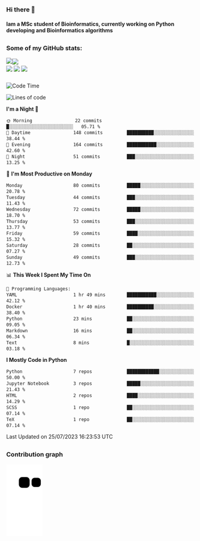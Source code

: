 ### Hi there 👋
#### Iam a MSc student of Bioinformatics, currently working on Python developing and Bioinformatics algorithms

##
### Some of my GitHub stats:

<div>
  <a href="https://github.com/AdrianoSilva19/AdrianoSilva19">
    <img heigth="180" align="left" src="https://github-readme-stats.vercel.app/api?username=AdrianoSilva19&count_private=true&include_all_comits=true&show_icons=true&theme=dracula" />
    <img heigth="180" align="center" src="https://github-readme-stats.vercel.app/api/top-langs/?username=AdrianoSilva19&langs_count=3&theme=dracula" />
  </a>
</div>

<div style="display:inline_block">
  <img align="center" heigth="30" width="30" src="https://cdn.jsdelivr.net/gh/devicons/devicon/icons/python/python-plain.svg" />
  <img align="center" heigth="30" width="30" src="https://cdn.jsdelivr.net/gh/devicons/devicon/icons/r/r-original.svg" />
  <img align="center" heigth="35" width="35" src="https://cdn.jsdelivr.net/gh/devicons/devicon/icons/neo4j/neo4j-original.svg" />
</div>

##

<!--START_SECTION:waka-->
![Code Time](http://img.shields.io/badge/Code%20Time-330%20hrs%2011%20mins-blue)

![Lines of code](https://img.shields.io/badge/From%20Hello%20World%20I%27ve%20Written-2.6%20million%20lines%20of%20code-blue)

**I'm a Night 🦉** 

```text
🌞 Morning                22 commits          █░░░░░░░░░░░░░░░░░░░░░░░░   05.71 % 
🌆 Daytime                148 commits         ██████████░░░░░░░░░░░░░░░   38.44 % 
🌃 Evening                164 commits         ███████████░░░░░░░░░░░░░░   42.60 % 
🌙 Night                  51 commits          ███░░░░░░░░░░░░░░░░░░░░░░   13.25 % 
```
📅 **I'm Most Productive on Monday** 

```text
Monday                   80 commits          █████░░░░░░░░░░░░░░░░░░░░   20.78 % 
Tuesday                  44 commits          ███░░░░░░░░░░░░░░░░░░░░░░   11.43 % 
Wednesday                72 commits          █████░░░░░░░░░░░░░░░░░░░░   18.70 % 
Thursday                 53 commits          ███░░░░░░░░░░░░░░░░░░░░░░   13.77 % 
Friday                   59 commits          ████░░░░░░░░░░░░░░░░░░░░░   15.32 % 
Saturday                 28 commits          ██░░░░░░░░░░░░░░░░░░░░░░░   07.27 % 
Sunday                   49 commits          ███░░░░░░░░░░░░░░░░░░░░░░   12.73 % 
```


📊 **This Week I Spent My Time On** 

```text
💬 Programming Languages: 
YAML                     1 hr 49 mins        ███████████░░░░░░░░░░░░░░   42.12 % 
Docker                   1 hr 40 mins        ██████████░░░░░░░░░░░░░░░   38.40 % 
Python                   23 mins             ██░░░░░░░░░░░░░░░░░░░░░░░   09.05 % 
Markdown                 16 mins             ██░░░░░░░░░░░░░░░░░░░░░░░   06.34 % 
Text                     8 mins              █░░░░░░░░░░░░░░░░░░░░░░░░   03.18 % 
```

**I Mostly Code in Python** 

```text
Python                   7 repos             ████████████░░░░░░░░░░░░░   50.00 % 
Jupyter Notebook         3 repos             █████░░░░░░░░░░░░░░░░░░░░   21.43 % 
HTML                     2 repos             ████░░░░░░░░░░░░░░░░░░░░░   14.29 % 
SCSS                     1 repo              ██░░░░░░░░░░░░░░░░░░░░░░░   07.14 % 
TeX                      1 repo              ██░░░░░░░░░░░░░░░░░░░░░░░   07.14 % 
```




 Last Updated on 25/07/2023 16:23:53 UTC
<!--END_SECTION:waka-->

##

### Contribution graph

![snake svg](https://github.com/AdrianoSilva19/AdrianoSilva19/blob/output/github-contribution-grid-snake.svg)







<!--

Here are some ideas to get you started:

- 🔭 I’m currently working on ...
- 🌱 I’m currently learning ...
- 👯 I’m looking to collaborate on ...
- 🤔 I’m looking for help with ...
- 💬 Ask me about ...
- 📫 How to reach me: ...
- 😄 Pronouns: ...
- ⚡ Fun fact: ...
-->
